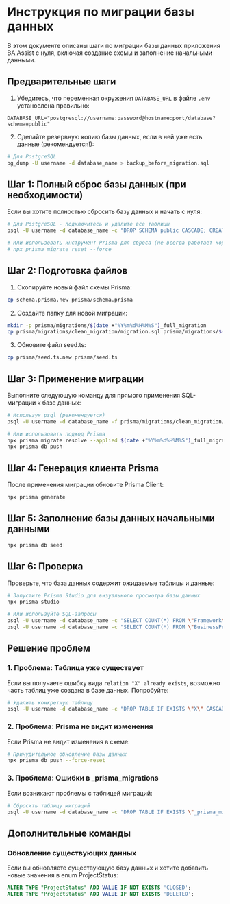 # Инструкция по миграции базы данных

В этом документе описаны шаги по миграции базы данных приложения BA Assist с нуля, включая создание схемы и заполнение начальными данными.

## Предварительные шаги

1. Убедитесь, что переменная окружения `DATABASE_URL` в файле `.env` установлена правильно:

```
DATABASE_URL="postgresql://username:password@hostname:port/database?schema=public"
```

2. Сделайте резервную копию базы данных, если в ней уже есть данные (рекомендуется!):

```bash
# Для PostgreSQL
pg_dump -U username -d database_name > backup_before_migration.sql
```

## Шаг 1: Полный сброс базы данных (при необходимости)

Если вы хотите полностью сбросить базу данных и начать с нуля:

```bash
# Для PostgreSQL - подключитесь и удалите все таблицы
psql -U username -d database_name -c "DROP SCHEMA public CASCADE; CREATE SCHEMA public;"

# Или использовать инструмент Prisma для сброса (не всегда работает корректно)
# npx prisma migrate reset --force
```

## Шаг 2: Подготовка файлов

1. Скопируйте новый файл схемы Prisma:

```bash
cp schema.prisma.new prisma/schema.prisma
```

2. Создайте папку для новой миграции:

```bash
mkdir -p prisma/migrations/$(date +"%Y%m%d%H%M%S")_full_migration
cp prisma/migrations/clean_migration/migration.sql prisma/migrations/$(date +"%Y%m%d%H%M%S")_full_migration/
```

3. Обновите файл seed.ts:

```bash
cp prisma/seed.ts.new prisma/seed.ts
```

## Шаг 3: Применение миграции

Выполните следующую команду для прямого применения SQL-миграции к базе данных:

```bash
# Используя psql (рекомендуется)
psql -U username -d database_name -f prisma/migrations/clean_migration/migration.sql

# Или использовать подход Prisma
npx prisma migrate resolve --applied $(date +"%Y%m%d%H%M%S")_full_migration
npx prisma db push
```

## Шаг 4: Генерация клиента Prisma

После применения миграции обновите Prisma Client:

```bash
npx prisma generate
```

## Шаг 5: Заполнение базы данных начальными данными

```bash
npx prisma db seed
```

## Шаг 6: Проверка

Проверьте, что база данных содержит ожидаемые таблицы и данные:

```bash
# Запустите Prisma Studio для визуального просмотра базы данных
npx prisma studio

# Или используйте SQL-запросы
psql -U username -d database_name -c "SELECT COUNT(*) FROM \"Framework\""
psql -U username -d database_name -c "SELECT COUNT(*) FROM \"BusinessProcess\""
```

## Решение проблем

### 1. Проблема: Таблица уже существует

Если вы получаете ошибку вида `relation "X" already exists`, возможно часть таблиц уже создана в базе данных. Попробуйте:

```bash
# Удалить конкретную таблицу
psql -U username -d database_name -c "DROP TABLE IF EXISTS \"X\" CASCADE;"
```

### 2. Проблема: Prisma не видит изменения

Если Prisma не видит изменения в схеме:

```bash
# Принудительное обновление базы данных
npx prisma db push --force-reset
```

### 3. Проблема: Ошибки в _prisma_migrations

Если возникают проблемы с таблицей миграций:

```bash
# Сбросить таблицу миграций
psql -U username -d database_name -c "DROP TABLE IF EXISTS \"_prisma_migrations\" CASCADE;"
```

## Дополнительные команды

### Обновление существующих данных

Если вы обновляете существующую базу данных и хотите добавить новые значения в enum ProjectStatus:

```sql
ALTER TYPE "ProjectStatus" ADD VALUE IF NOT EXISTS 'CLOSED';
ALTER TYPE "ProjectStatus" ADD VALUE IF NOT EXISTS 'DELETED';
```